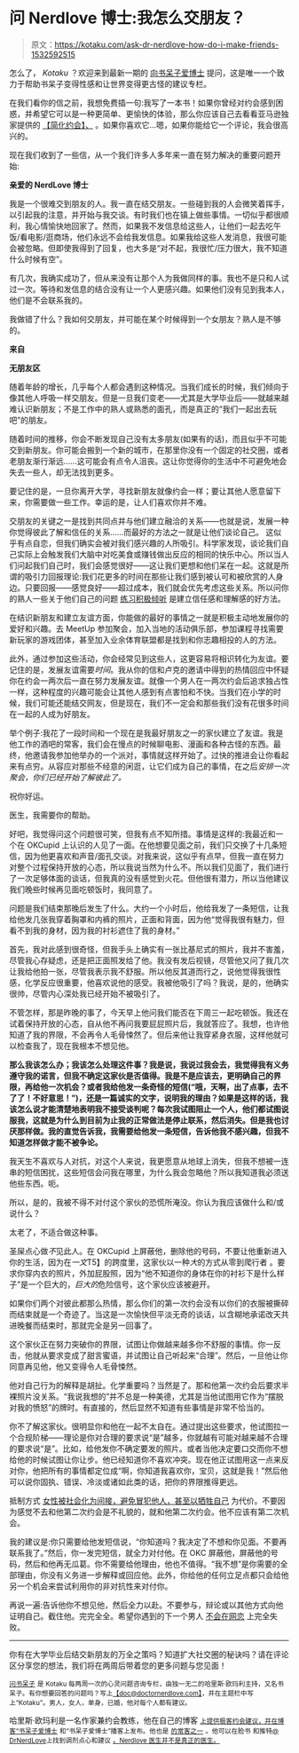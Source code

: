 # 问 Nerdlove 博士:我怎么交朋友？

> 原文：<https://kotaku.com/ask-dr-nerdlove-how-do-i-make-friends-1532592515>

怎么了， *Kotaku* ？欢迎来到最新一期的 [向书呆子爱博士](http://kotaku.com/askdrnerdlove) 提问，这是唯一一个致力于帮助书呆子变得性感和让世界变得更古怪的建议专栏。



在我们看你的信之前，我想免费插一句:我写了一本书！如果你曾经对约会感到困惑，并希望它可以是一种更简单、更愉快的体验，那么你应该自己去看看亚马逊独家提供的 [【简化约会】、](http://bit.ly/simplifieddating) 。如果你喜欢它…嗯，如果你能给它一个评论，我会很高兴的。

现在我们收到了一些信，从一个我们许多人多年来一直在努力解决的重要问题开始:

**亲爱的 NerdLove 博士**

我是一个很难交到朋友的人。我一直在结交朋友。一些碰到我的人会微笑着挥手，以引起我的注意，并开始与我交谈。有时我们也在镇上做些事情。一切似乎都很顺利，我心情愉快地回家了。然而，如果我不发信息给这些人，让他们一起去吃午饭/看电影/逛商场，他们永远不会给我发信息。如果我给这些人发消息，我很可能会被忽略。但即使我得到了回复，也大多是“对不起，我很忙/压力很大，我不知道什么时候有空”。

有几次，我确实成功了，但从来没有让那个人为我做同样的事。我也不是只和人试过一次。等待和发信息的结合没有让一个人更感兴趣。如果他们没有见到我本人，他们是不会联系我的。

我做错了什么？我如何交朋友，并可能在某个时候得到一个女朋友？熟人是不够的。

**来自**

**无朋友区**

随着年龄的增长，几乎每个人都会遇到这种情况。当我们成长的时候，我们倾向于像其他人呼吸一样交朋友。但是一旦我们变老——尤其是大学毕业后——就越来越难认识新朋友；不是工作中的熟人或熟悉的面孔，而是真正的“我们一起出去玩吧”的朋友。

随着时间的推移，你会不断发现自己没有太多朋友(如果有的话)，而且似乎不可能交到新朋友。你可能会搬到一个新的城市，在那里你没有一个固定的社交圈，或者老朋友渐行渐远……这可能会有点令人沮丧。这让你觉得你的生活中不可避免地会失去一些人，却无法找到更多。

要记住的是，一旦你离开大学，寻找新朋友就像约会一样；要让其他人愿意留下来，你需要做一些工作。幸运的是，让人们喜欢你并不难。

交朋友的关键之一是找到共同点并与他们建立融洽的关系——也就是说，发展一种你觉得彼此了解和信任的关系……而最好的方法之一就是让他们谈论自己。
这似乎有点自恋，但我们确实会被对我们感兴趣的人所吸引。科学家发现，谈论我们自己实际上会触发我们大脑中对吃美食或赚钱做出反应的相同的快乐中心。所以当人们问起我们自己时，我们会感觉很好——这让我们更想和他们呆在一起。这就是所谓的吸引力回报理论:我们花更多的时间在那些让我们感到被认可和被欣赏的人身边。只要回报——感觉良好——超过成本，我们就会优先考虑这些关系。所以问你的熟人一些关于他们自己的问题 [练习积极倾听](http://www.doctornerdlove.com/2012/06/things-to-talk-about/all/1/) 是建立信任感和理解感的好方法。

在结识新朋友和建立友谊方面，你能做的最好的事情之一就是积极主动地发展你的爱好和兴趣。去 MeetUp 参加聚会，加入当地的活动俱乐部，参加课程寻找需要新玩家的游戏团体，甚至加入业余体育联盟都是找到和你志趣相投的人的方法。

此外，通过参加这些活动，你会经常见到这些人，这更容易将相识转化为友谊。要记住的是，发展友谊需要*时间*。我从你的信和卢克的邀请中得到的热情回应中怀疑你在约会一两次后一直在努力发展友谊。就像一个男人在一两次约会后追求独占性一样，这种程度的兴趣可能会让其他人感到有点害怕和不快。当我们在小学的时候，我们可能还能结交网友，但是现在，我们不一定会和那些我们没有花很多时间在一起的人成为好朋友。

举个例子:我花了一段时间和一个现在是我最好朋友之一的家伙建立了友谊。我是他工作的酒吧的常客，我们会在慢点的时候聊电影、漫画和各种古怪的东西。最终，他邀请我参加他举办的一个派对，事情就这样开始了。过快的推进会让你看起来有点穷。从容应对那些不经意的闲逛，让它们成为自己的事情，在之后*安排一次聚会，你们已经开始了解彼此了。*

祝你好运。

医生，我需要你的帮助。

好吧，我觉得问这个问题很可笑，但我有点不知所措。事情是这样的:我最近和一个在 OKCupid 上认识的人见了一面。在他想要见面之前，我们只交换了十几条短信，因为他更喜欢和声音/面孔交谈。对我来说，这似乎有点早，但我一直在努力对整个过程保持开放的心态，所以我说当然为什么不。所以我们见面了，我们进行了一次足够体面的谈话，但我真的没有感觉到火花。但他很有潜力，所以当他建议我们晚些时候再见面吃顿饭时，我同意了。

问题是我们结束那晚后发生了什么。大约一个小时后，他给我发了一条短信，让我给他发几张我穿着胸罩和内裤的照片，正面和背面，因为他“觉得我很有魅力，但看不到我的身材，因为我的衬衫遮住了我的身材。”

首先，我对此感到很奇怪，但我手头上确实有一张比基尼式的照片，我并不害羞，尽管我心存疑虑，还是把正面照发给了他。我没有发后视镜，尽管他又问了我几次让我给他拍一张，尽管我表示我不舒服。所以他反其道而行之，说他觉得我很性感，化学反应很重要，他喜欢说他的感受。我被他吸引了吗？我说，是的，他确实很帅，尽管内心深处我已经开始不被吸引了。

不管怎样，那是昨晚的事了，今天早上他问我们能否在下周三一起吃顿饭。我还在试着保持开放的心态，自从他不再问我要屁屁照片后，我就答应了。我想，也许他知道了我的界限，不会再令人毛骨悚然了。但后来他让我穿紧身衣服，这样他就可以检查我了，现在我根本不想见他。

**那么我该怎么办；我该怎么处理这件事？我是说，我说过我会去，我觉得我有义务遵守我的诺言，但我不确定这家伙是否值得。我是不是应该去，更明确自己的界限，再给他一次机会？或者我给他发一条奇怪的短信(“哦，天啊，出了点事，去不了了！不好意思！”)，还是一篇诚实的文字，说明我的理由？如果是这样的话，我该怎么说才能清楚地表明我不接受谈判呢？每次我试图阻止一个人，他们都试图说服我，这就是为什么到目前为止我的正常做法是停止联系，然后消失。但是我也讨厌那样做。我的直觉告诉我，我需要给他发一条短信，告诉他我不感兴趣，但我不知道怎样做才能不被争论。**

我天生不喜欢与人对抗，对这个人来说，我更愿意从地球上消失，但我不想被一连串的短信困扰，这些短信会问我在哪里，为什么我会忽略他？所以我知道我必须送他些东西。呃。

所以，是的，我被不得不对付这个家伙的恐慌所淹没。你认为我应该做什么和/或说什么？

太老了，不适合做这种事。

圣屎点心做*不*见此人。在 OKCupid 上屏蔽他，删除他的号码，不要让他重新进入你的生活，因为在*一文*T5】的跨度里，这家伙以一种*大*的方式从零到爬行者 。要求你穿内衣的照片，外加屁股照，因为“他不知道你的身体在你的衬衫下是什么样子”是一个巨大的，*巨大的*危险信号，这个家伙应该被避开。

如果你们两个对彼此都那么热情，那么你们的第一次约会没有以你们的衣服被撕碎而结束就是一个奇迹了。当这是一次愉快但平淡无奇的谈话，以含糊地承诺改天共进晚餐而结束时，那就完全是另一回事了。

这个家伙正在努力突破你的界限，试图让你做越来越多你不舒服的事情。你一反击，他就从要求变成了甜言蜜语，并试图让自己听起来“合理”。然后，一旦他让你同意再见他，他又变得令人毛骨悚然。

他对自己行为的解释是胡扯。化学重要吗？当然是了。那和他第一次约会后要求半裸照片没关系。“我说我想的”并不总是一种美德，尤其是当他试图用它作为“摆脱对我的愤怒”的牌时。有直接的，然后显然不知道有些事情是非常不恰当的。

你不了解这家伙。很明显你和他在一起不太自在。通过提出这些要求，他试图拉一个合规阶梯——理论是你对合理的要求说“是”越多，你就越有可能对越来越不合理的要求说“是”。比如，给他发你不确定要发的照片。或者当他决定要口交而你不想给他的时候试图让你让步。他已经知道你不喜欢冲突。现在他正试图用这一点来反对你，他把所有的事情都定位成“啊，你知道我喜欢你，宝贝，这就是我！”然后他可以说你固执、错误、冷淡或诸如此类的话，把你的界限推得更远。

抵制方式 [女性被社会化为间接，避免冒犯他人，甚至以牺牲自己](https://kotaku.com/1522277868) 为代价。不要因为感觉不去和他第二次约会是不礼貌的，就和他第二次约会。他不应该有第二次机会。

我的建议是:你只需要给他发短信说，“你知道吗？我决定了不想和你见面。不要再联系我了。”然后，你一发完短信，就全力对付他。在 OKC 屏蔽他，屏蔽他的号码，然后和他再无瓜葛。你不需要给他理由，他也不值得。“我不想”是你需要的全部理由，你没有义务进一步解释或回应他。此外，你给他的任何立足点都只会给他另一个机会来尝试利用你的非对抗性来对付你。

再说一遍:告诉他你不想见他，然后全力以赴。不要参与，辩论或以其他方式向他证明自己。截住他。完完全全。希望你遇到的下一个男人 [不会在网恋](http://www.doctornerdlove.com/2013/09/how-to-suck-at-online-dating/) 上完全失败。

* * *

你有在大学毕业后结交新朋友的万全之策吗？知道扩大社交圈的秘诀吗？请在评论区分享您的想法，我们将在两周后带着您的更多问题与您见面！

[<small>问书呆子</small>](http://kotaku.com/askdrnerdlove) <small>是 Kotaku 每两周一次的心灵问题咨询专栏，由独一无二的哈里斯·欧玛利主持，又名书呆子。有你想要回答的问题吗？写上</small>[<small>【doc@doctornerdlove.com】</small>](mailto:doc@doctornerdlove.com)<small>，并在主题栏中写上“Kotaku”。男人，女人，单身，已婚，他对每个人都有建议。</small>

哈里斯·欧玛利是一名作家兼约会教练，他在自己的博客 [<small>上提供极客约会建议，并在博客“书呆子爱博士</small>](http://www.doctornerdlove.com/) <small>和“书呆子爱博士”播客上发布。他也是</small> [<small>的常客之一</small>](http://oneofus.net/) <small>。他可以在脸书</small> <small>和推特</small>[<small>@ DrNerdLove</small>](http://twitter.com/DrNerdLove)<small>上找到调剂点心和建议</small> [<small>。Nerdlove 医生并不是真正的医生。</small>](http://facebook.com/DrNerdLove)